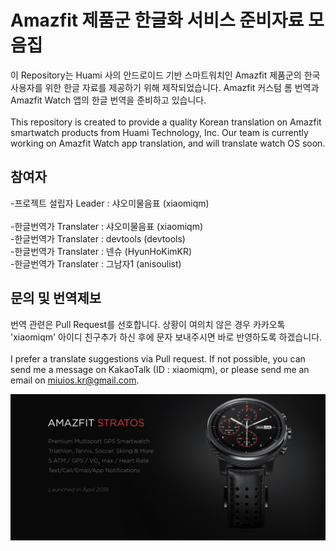 # Amazfit 제품군 한글화 서비스 준비자료 모음집

이 Repository는 Huami 사의 안드로이드 기반 스마트워치인 Amazfit 제품군의 한국 사용자를 위한 한글 자료를 제공하기 위해 제작되었습니다.
Amazfit 커스텀 롬 번역과 Amazfit Watch 앱의 한글 번역을 준비하고 있습니다.
<br /><br />This repository is created to provide a quality Korean translation on Amazfit smartwatch products from Huami Technology, Inc. Our team is currently working on Amazfit Watch app translation, and will translate watch OS soon.

## 참여자
-프로젝트 설립자 Leader : 샤오미물음표 (xiaomiqm)<br /><br />
-한글번역가 Translater : 샤오미물음표 (xiaomiqm)<br />
-한글번역가 Translater : devtools (devtools)<br />
-한글번역가 Translater : 넨슈 (HyunHoKimKR)<br />
-한글번역가 Translater : 그남자1 (anisoulist)

## 문의 및 번역제보

번역 관련은 Pull Request를 선호합니다. 상황이 여의치 않은 경우 카카오톡 'xiaomiqm' 아이디 친구추가 하신 후에 문자 보내주시면 바로 반영하도록 하겠습니다.<br /> <br />I prefer a translate suggestions via Pull request. If not possible, you can send me a message on KakaoTalk (ID : xiaomiqm), or please send me an email on miuios.kr@gmail.com.

![alt text](/logo.png)
